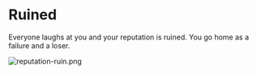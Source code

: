 # Ruined  
Everyone laughs at you and your reputation is ruined. You go home as a failure and a loser.  

![reputation-ruin.png](../pictures/reputation-ruin.)  